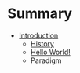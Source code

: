 # Summary

* [Introduction](README.md)
   * [History](p21.md)
   * [Hello World!](p1.md)
   * Paradigm

